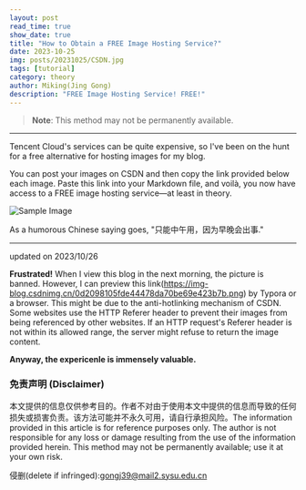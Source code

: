 ```yaml
---
layout: post
read_time: true
show_date: true
title: "How to Obtain a FREE Image Hosting Service?"
date: 2023-10-25
img: posts/20231025/CSDN.jpg
tags: [tutorial]
category: theory
author: Miking(Jing Gong)
description: "FREE Image Hosting Service! FREE!"
---
```


> **Note**: This method may not be permanently available.

------

Tencent Cloud's services can be quite expensive, so I've been on the hunt for a free alternative for hosting images for my blog.

You can post your images on CSDN and then copy the link provided below each image. Paste this link into your Markdown file, and voilà, you now have access to a FREE image hosting service—at least in theory.

![Sample Image](https://img-blog.csdnimg.cn/0d2098105fde44478da70be69e423b7b.png)

As a humorous Chinese saying goes, "只能中午用，因为早晚会出事."

------

updated on 2023/10/26

**Frustrated!** When I view this blog in the next morning, the picture is banned. However, I can preview this link(https://img-blog.csdnimg.cn/0d2098105fde44478da70be69e423b7b.png) by Typora or a browser. This might be due to the anti-hotlinking mechanism of CSDN. Some websites use the HTTP Referer header to prevent their images from being referenced by other websites. If an HTTP request's Referer header is not within its allowed range, the server might refuse to return the image content.

**Anyway, the expericenle is immensely valuable.**

### 免责声明 (Disclaimer)

本文提供的信息仅供参考目的。作者不对由于使用本文中提供的信息而导致的任何损失或损害负责。该方法可能并不永久可用，请自行承担风险。The information provided in this article is for reference purposes only. The author is not responsible for any loss or damage resulting from the use of the information provided herein. This method may not be permanently available; use it at your own risk.

侵删(delete if infringed):gongj39@mail2.sysu.edu.cn
